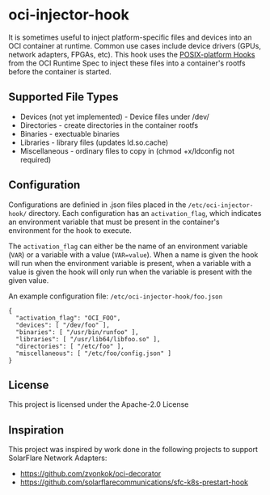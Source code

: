 # oci-injector-hook

It is sometimes useful to inject platform-specific files and devices into an OCI container at runtime.  Common use cases include device drivers (GPUs, network adapters, FPGAs, etc).  This hook uses the [POSIX-platform Hooks](https://github.com/opencontainers/runtime-spec/blob/master/config.md#posix-platform-hooks) from the OCI Runtime Spec to inject these files into a container's rootfs before the container is started.

## Supported File Types
* Devices (not yet implemented) - Device files under /dev/
* Directories - create directories in the container rootfs
* Binaries - exectuable binaries
* Libraries - library files (updates ld.so.cache)
* Miscellaneous - ordinary files to copy in (chmod +x/ldconfig not required)


## Configuration
Configurations are definied in .json files placed in the `/etc/oci-injector-hook/` directory.  Each configuration has an `activation_flag`, which indicates an environment variable that must be present in the container's environment for the hook to execute.

The `activation_flag` can either be the name of an environment variable (`VAR`) or a variable with a value (`VAR=value`).
When a name is given the hook will run when the environment variable is present, when a variable with a value is given the hook will only run when the variable is present with the given value.

An example configuration file:
`/etc/oci-injector-hook/foo.json`
```
{
  "activation_flag": "OCI_FOO",
  "devices": [ "/dev/foo" ],
  "binaries": [ "/usr/bin/runfoo" ],
  "libraries": [ "/usr/lib64/libfoo.so" ],
  "directories": [ "/etc/foo" ],
  "miscellaneous": [ "/etc/foo/config.json" ]
}
```

## License
This project is licensed under the Apache-2.0 License

## Inspiration
This project was inspired by work done in the following projects to support SolarFlare Network Adapters:
* https://github.com/zvonkok/oci-decorator
* https://github.com/solarflarecommunications/sfc-k8s-prestart-hook
